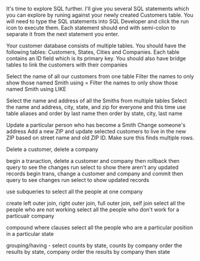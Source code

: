It's time to explore SQL further. I'll give you several SQL statements which you can explore by runing against your newly created Customers table. You will need to type the SQL statements into SQL Developer and click the run icon to execute them. Each statement should end with semi-colon to separate it from the next statement you enter.

Your customer database consists of multiple tables. You should have the following tables:
Customers, States, Cities and Companies. Each table contains an ID field which is its primary key.  You should also have bridge tables to link the customers with their companies

Select the name of all our customers from one table
Filter the names to only show those named Smith using =
Filter the names to only show those named Smith using LIKE


Select the name and address of all the Smiths from multiple tables
Select the name and address, city, state, and zip  for everyone and this time use table aliases and order by last name then order by state, city, last name

Update a particular person who has become a Smith
Change someone's address
Add a new ZIP and update selected customers to live in the new ZIP based on street name and old ZIP ID. Make sure this finds multiple rows.

Delete a customer, delete a company

begin a tranaction, delete a customer and company then  rollback then query to see the changes
run select to show there aren't any updated records
begin trans, change a customer and company and commit then query to see changes
run select to show updated records

use subqueries to select all the people at one company

create left outer join, right outer join, full outer join, self join
select all the people who are not working
select all the people who don't work for a particualr company

compound where clauses
select all the people who are a particular position in a particular state

grouping/having - select counts by state, counts by company
order the results by state, company
order the results by company then state

